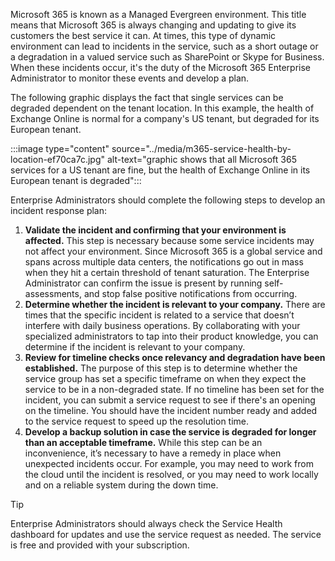 Microsoft 365 is known as a Managed Evergreen environment. This title means that Microsoft 365 is always changing and updating to give its customers the best service it can. At times, this type of dynamic environment can lead to incidents in the service, such as a short outage or a degradation in a valued service such as SharePoint or Skype for Business. When these incidents occur, it's the duty of the Microsoft 365 Enterprise Administrator to monitor these events and develop a plan.

The following graphic displays the fact that single services can be degraded dependent on the tenant location. In this example, the health of Exchange Online is normal for a company's US tenant, but degraded for its European tenant.

:::image type="content" source="../media/m365-service-health-by-location-ef70ca7c.jpg" alt-text="graphic shows that all Microsoft 365 services for a US tenant are fine, but the health of Exchange Online in its European tenant is degraded":::


Enterprise Administrators should complete the following steps to develop an incident response plan:

1.  **Validate the incident and confirming that your environment is affected.** This step is necessary because some service incidents may not affect your environment. Since Microsoft 365 is a global service and spans across multiple data centers, the notifications go out in mass when they hit a certain threshold of tenant saturation. The Enterprise Administrator can confirm the issue is present by running self-assessments, and stop false positive notifications from occurring.
2.  **Determine whether the incident is relevant to your company.** There are times that the specific incident is related to a service that doesn’t interfere with daily business operations. By collaborating with your specialized administrators to tap into their product knowledge, you can determine if the incident is relevant to your company.
3.  **Review for timeline checks once relevancy and degradation have been established.** The purpose of this step is to determine whether the service group has set a specific timeframe on when they expect the service to be in a non-degraded state. If no timeline has been set for the incident, you can submit a service request to see if there's an opening on the timeline. You should have the incident number ready and added to the service request to speed up the resolution time.
4.  **Develop a backup solution in case the service is degraded for longer than an acceptable timeframe.** While this step can be an inconvenience, it’s necessary to have a remedy in place when unexpected incidents occur. For example, you may need to work from the cloud until the incident is resolved, or you may need to work locally and on a reliable system during the down time.

> [!TIP]
> Enterprise Administrators should always check the Service Health dashboard for updates and use the service request as needed. The service is free and provided with your subscription.
